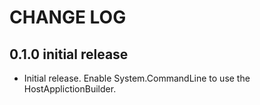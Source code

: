 # CHANGE LOG

## 0.1.0 initial release

- Initial release. Enable System.CommandLine to use the HostApplictionBuilder.
